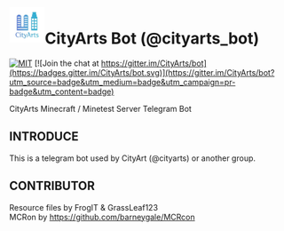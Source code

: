 <img align="left" width="64px" src="logo.jpg" />

# CityArts Bot (@cityarts_bot)

[![MIT][s1]][li] [![Join the chat at https://gitter.im/CityArts/bot](https://badges.gitter.im/CityArts/bot.svg)](https://gitter.im/CityArts/bot?utm_source=badge&utm_medium=badge&utm_campaign=pr-badge&utm_content=badge)

[s1]: https://img.shields.io/badge/License-MIT-blue.svg

[li]: LICENSE

CityArts Minecraft / Minetest Server Telegram Bot

## INTRODUCE

This is a telegram bot used by CityArt (@cityarts) or another group.

## CONTRIBUTOR

Resource files by FrogIT & GrassLeaf123 \
MCRon by https://github.com/barneygale/MCRcon
